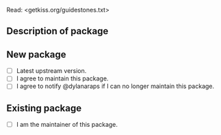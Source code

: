 Read: <getkiss.org/guidestones.txt>

## Description of package


## New package

- [ ] Latest upstream version.
- [ ] I agree to maintain this package.
- [ ] I agree to notify @dylanaraps if I can no longer maintain this package.

## Existing package

- [ ] I am the maintainer of this package.
